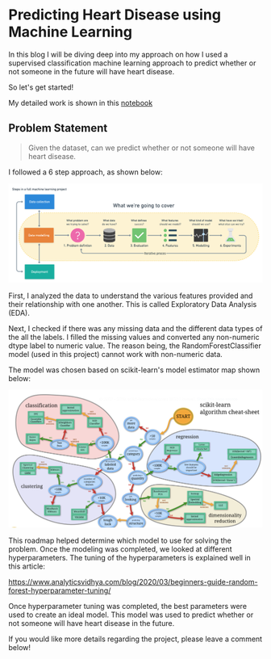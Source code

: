 # Predicting Heart Disease using Machine Learning

In this blog I will be diving deep into my approach on how I used a supervised classification machine learning
approach to predict whether or not someone in the future will have heart disease. 

So let's get started!

My detailed work is shown in this [notebook](https://github.com/minnielahoti/data-science-machine-learning/blob/master/Classification-heart-disease/heart-disease-classification.ipynb)

## Problem Statement
> Given the dataset, can we predict whether or not someone will have heart disease. 

I followed a 6 step approach, as shown below:

![](/images/ML_workflow.png "ml-framework")

First, I analyzed the data to understand the various features provided and their relationship with one another. This is called Exploratory Data Analysis (EDA). 

Next, I checked if there was any missing data and the different data types of the all the labels. I filled the missing values and converted any non-numeric dtype label to numeric value. The reason being, the RandomForestClassifier model (used in this project) cannot work with non-numeric data. 

The model was chosen based on scikit-learn's model estimator map shown below:

![](/images/sklearn-model-estimator.png "estimator")

This roadmap helped determine which model to use for solving the problem. Once the modeling was completed, we looked at different hyperparameters. The tuning of the hyperparameters is explained well in this article: 

https://www.analyticsvidhya.com/blog/2020/03/beginners-guide-random-forest-hyperparameter-tuning/

Once hyperparameter tuning was completed, the best parameters were used to create an ideal model. This model was used to predict whether or not someone will have heart disease in the future. 

If you would like more details regarding the project, please leave a comment below!

